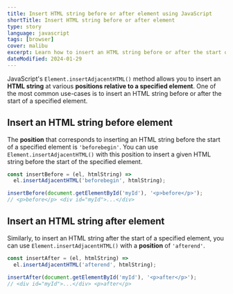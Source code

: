```yaml
---
title: Insert HTML string before or after element using JavaScript
shortTitle: Insert HTML string before or after element
type: story
language: javascript
tags: [browser]
cover: malibu
excerpt: Learn how to insert an HTML string before or after the start of a specified element using JavaScript.
dateModified: 2024-01-29
---
```


JavaScript's `Element.insertAdjacentHTML()` method allows you to insert an **HTML string** at various **positions relative to a specified element**. One of the most common use-cases is to insert an HTML string before or after the start of a specified element.

## Insert an HTML string before element

The **position** that corresponds to inserting an HTML string before the start of a specified element is `'beforebegin'`. You can use `Element.insertAdjacentHTML()` with this position to insert a given HTML string before the start of the specified element.

```js
const insertBefore = (el, htmlString) =>
  el.insertAdjacentHTML('beforebegin', htmlString);

insertBefore(document.getElementById('myId'), '<p>before</p>');
// <p>before</p> <div id="myId">...</div>
```

## Insert an HTML string after element

Similarly, to insert an HTML string after the start of a specified element, you can use `Element.insertAdjacentHTML()` with a **position** of `'afterend'`.

```js
const insertAfter = (el, htmlString) =>
  el.insertAdjacentHTML('afterend', htmlString);

insertAfter(document.getElementById('myId'), '<p>after</p>');
// <div id="myId">...</div> <p>after</p>
```
